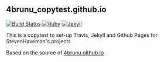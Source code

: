 ## 4brunu_copytest.github.io

[![Build Status](https://travis-ci.org/4brunu/4brunu.github.io.svg?branch=source)](https://travis-ci.org/StevenHaveman/4brunu_copytest.github.io)
[![Ruby](https://img.shields.io/badge/ruby-2.3.3-blue.svg?style=flat)](http://travis-ci.org/4brunu/4brunu.github.io)
[![Jekyll](https://img.shields.io/badge/jekyll-3.3.1-blue.svg?style=flat)](https://travis-ci.org/4brunu/4brunu.github.io)

This is a copytest to set-up Travis, Jekyll and Github Pages for StevenHaveman's projects

Based on the source of [4brunu.github.io](https://4brunu.github.io)
